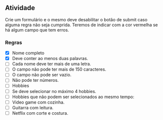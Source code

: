 
## Atividade
Crie um formulário e o mesmo deve desabilitar o botão de submit caso alguma regra não seja cumprida.
Teremos de indicar com a cor vermelha se há algum campo que tem erros.

### Regras
- [x] Nome completo
- [x] Deve conter ao menos duas palavras.
- [ ] Cada nome deve ter mais de uma letra.
- [ ] O campo não pode ter mais de 150 caracteres.
- [ ] O campo não pode ser vazio.
- [ ] Não pode ter números.
- [ ] Hobbies
- [ ] Se deve selecionar no máximo 4 hobbies.
- [ ] Hobbies que não podem ser selecionados ao mesmo tempo:
- [ ] Video game com cozinha.
- [ ] Guitarra com leitura.
- [ ] Netflix com corte e costura.
